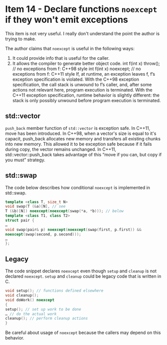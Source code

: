 # Item 14 - Declare functions `noexcept` if they won't emit exceptions

This item is not very useful. I really don't understand the point the author is trying to make.

The author claims that `noexcept` is useful in the following ways:
1. It could provide info that is useful for the caller.
2. It allows the compiler to generate better object code. 
int f(int x) throw(); // no exceptions from f: C++98 style
int f(int x) noexcept; // no exceptions from f: C++11 style
If, at runtime, an exception leaves f, f’s exception specification is violated. With the
C++98 exception specification, the call stack is unwound to f’s caller, and, after some
actions not relevant here, program execution is terminated. With the C++11 exception
specification, runtime behavior is slightly different: the stack is only possibly
unwound before program execution is terminated.

## std::vector
`push_back` member function of `std::vector` is exception safe. In C++11, move has been introduced. In C++98, when a vector's size is
equal to it's capacit, push_back allocates new memory and transfers all existing chunks into new memory. This allowed it to be 
exception safe because if it fails during copy, the vector remains unchanged. In C++11, std::vector::push_back takes advantage of this
“move if you can, but copy if you must” strategy.

## std::swap
The code below describes how conditional `noexcept` is implemented in std::swap.

```c++
template <class T, size_t N>
void swap(T (&a)[N], // see
T (&b)[N]) noexcept(noexcept(swap(*a, *b))); // below
template <class T1, class T2>
struct pair {
…
void swap(pair& p) noexcept(noexcept(swap(first, p.first)) &&
noexcept(swap(second, p.second)));
…
};

```

## Legacy 

The code snippet declares `noexcept` even though `setup` and `cleanup` is not declared `noexcept`. `setup` and `cleanup` could be 
legacy code that is written in C.

```c++
void setup(); // functions defined elsewhere
void cleanup();
void doWork() noexcept
{
setup(); // set up work to be done
… // do the actual work
cleanup(); // perform cleanup actions
}

```
Be careful about usage of `noexcept` because the callers may depend on this behavior.
